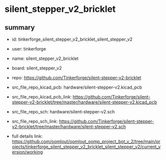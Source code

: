 # silent_stepper_v2_bricklet
 
## summary 
* id: tinkerforge_silent_stepper_v2_bricklet_silent_stepper_v2
* user: tinkerforge
* name: silent_stepper_v2_bricklet
* board: silent_stepper_v2
* repo: https://github.com/Tinkerforge/silent-stepper-v2-bricklet
* src_file_repo_kicad_pcb: hardware/silent-stepper-v2.kicad_pcb
* src_file_repo_kicad_pcb_link: https://github.com/Tinkerforge/silent-stepper-v2-bricklet/tree/master/hardware/silent-stepper-v2.kicad_pcb


* src_file_repo_sch: hardware/silent-stepper-v2.sch
* src_file_repo_sch_link: https://github.com/Tinkerforge/silent-stepper-v2-bricklet/tree/master/hardware/silent-stepper-v2.sch
* full details link: https://github.com/oomlout/oomlout_oomp_project_bot_v_2/tree/main/projects/tinkerforge_silent_stepper_v2_bricklet_silent_stepper_v2/current_version/working  







